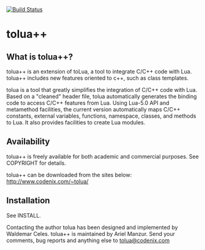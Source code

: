 [![Build Status](https://travis-ci.org/brndnmtthws/toluapp.svg?branch=master)](https://travis-ci.org/brndnmtthws/toluapp)

# tolua++

## What is tolua++?

tolua++ is an extension of toLua, a tool to integrate C/C++ code with
Lua. tolua++ includes new features oriented to c++, such as class
templates.

tolua is a tool that greatly simplifies the integration of C/C++ code
with Lua. Based on a "cleaned" header file, tolua automatically generates
the binding code to access C/C++ features from Lua. Using Lua-5.0 API and
metamethod facilities, the current version automatically maps C/C++
constants, external variables, functions, namespace, classes, and methods
to Lua. It also provides facilities to create Lua modules.

## Availability

tolua++ is freely available for both academic and commercial purposes.
See COPYRIGHT for details.

tolua++ can be downloaded from the sites below:
http://www.codenix.com/~tolua/

## Installation

See INSTALL.

Contacting the author
tolua has been designed and implemented by Waldemar Celes.
tolua++ is maintained by Ariel Manzur.
Send your comments, bug reports and anything else to
tolua@codenix.com
